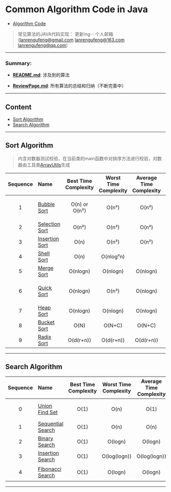 # Common Algorithm Code in Java

* [Algorithm Code](https://github.com/lanrengufeng/AlgorithmCode)

> 常见算法的JAVA代码实现：  更新ing···
个人邮箱(lanrengufeng@gmail.com  lanrengufeng@163.com  lanrengufeng@qq.com)

***********************
 
### Summary:
- **[README.md](https://github.com/lanrengufeng/AlgorithmCode/blob/master/README.md)**: 涉及到的算法

- **[ReviewPage.md](https://github.com/lanrengufeng/AlgorithmCode/blob/master/ReviewPage.md)**: 所有算法的总结和归纳（不断完善中）


**************************************************

## Content

<!--GFM-TOC -->

- [Sort Algorithm](#sort-algorithm)
- [Search Algorithm](#search-algorithm)

<!--GFM-TOC -->

--------------------

## Sort Algorithm
> 内含对数器测试校验，在当前类的main函数中对排序方法进行校验，对数器由工具类[ArrayUtils](https://github.com/lanrengufeng/AlgorithmCode/blob/master/src/utils/ArrayUtils.java)生成

| Sequence | Name     | Best Time Complexity | Worst Time Complexity | Average Time Complexity |Stable | Others |
|:--------:|:---------|:--------------------:|:---------------------:|:-----------------------:|:-----:|:------:|
|1|[Bubble Sort](https://github.com/lanrengufeng/AlgorithmCode/blob/master/src/sort/BubbleSort.java)| O(n) or O(n²)| O(n²) | O(n²)| Y | 常规版和优化版 |
|2|[Selection Sort](https://github.com/lanrengufeng/AlgorithmCode/blob/master/src/sort/SelectionSort.java)| O(n²)| O(n²) | O(n²)| N | |
|3|[Insertion Sort](https://github.com/lanrengufeng/AlgorithmCode/blob/master/src/sort/InsertionSort.java)| O(n)| O(n²) | O(n²)| Y | |
|4|[Shell Sort](https://github.com/lanrengufeng/AlgorithmCode/blob/master/src/sort/ShellSort.java)| O(n) | O(nlog²n) |  | N | |
|5|[Merge Sort](https://github.com/lanrengufeng/AlgorithmCode/blob/master/src/sort/MergeSort.java)| O(nlogn) | O(nlogn) | O(nlogn) | Y | |
|6|[Quick Sort](https://github.com/lanrengufeng/AlgorithmCode/blob/master/src/sort/QuickSort.java)| O(nlogn) | O(n²) | O(nlogn) | N | 经过优化的随机快排 |
|7|[Heap Sort](https://github.com/lanrengufeng/AlgorithmCode/blob/master/src/sort/HeapSort.java)| O(nlogn) | O(nlogn) | O(nlogn) | N | |
|8|[Bucket Sort](https://github.com/lanrengufeng/AlgorithmCode/blob/master/src/sort/BucketSort.java)| O(N) | O(N+C) | O(N+C) | N | |
|9|[Radix Sort](https://github.com/lanrengufeng/AlgorithmCode/blob/master/src/sort/RadixSort.java)| O(d(r+n)) | O(d(r+n)) | O(d(r+n)) | Y | |


------------------------------

## Search Algorithm

| Sequence | Name     | Best Time Complexity | Worst Time Complexity | Average Time Complexity | Tags | Others |
|:--------:|:---------|:--------------------:|:---------------------:|:-----------------------:|:-----:|:------:|
|0|[Union Find Set](https://github.com/lanrengufeng/AlgorithmCode/blob/master/src/search/UnionFind.java)| O(1) | O(n) | O(1)| Hash Table, Tree | 并查集 |
|1|[Sequential Search](https://github.com/lanrengufeng/AlgorithmCode/blob/master/src/search/SequentialSearch.java)| O(1) | O(n) | O(n)| Array |  |
|2|[Binary Search](https://github.com/lanrengufeng/AlgorithmCode/blob/master/src/search/BinarySearch.java)| O(1) | O(logn) | O(logn)| |  |
|3|[Insertion Search](https://github.com/lanrengufeng/AlgorithmCode/blob/master/src/search/InsertionSearch.java)| O(1) | O(log(logn)) | O(log(logn))| |  |
|4|[Fibonacci Search](https://github.com/lanrengufeng/AlgorithmCode/blob/master/src/search/FibonacciSearch.java)| O(1) | O(logn) | O(logn)| | 斐波那契数列 |





--------------
